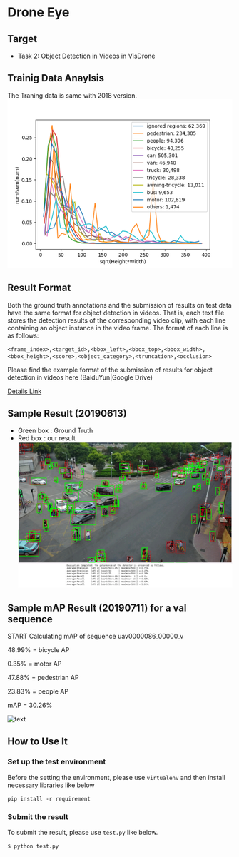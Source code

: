 # Drone Eye

## Target

- Task 2: Object Detection in Videos in VisDrone

## Trainig Data Anaylsis
The Traning data is same with 2018 version.
![text](https://github.com/stmoon/droneeye/blob/master/docs/VisDrone2019_data_analysis.png)

## Result Format

Both the ground truth annotations and the submission of results on test data have the same format for object detection in videos. That is, each text file stores the detection results of the corresponding video clip, with each line containing an object instance in the video frame. The format of each line is as follows:

```
<frame_index>,<target_id>,<bbox_left>,<bbox_top>,<bbox_width>,<bbox_height>,<score>,<object_category>,<truncation>,<occlusion>
```

Please find the example format of the submission of results for object detection in videos here (BaiduYun|Google Drive)

[Details Link](http://aiskyeye.com/views/getInfo?loc=6)

## Sample Result (20190613)
- Green box : Ground Truth
- Red box : our result
![text](https://github.com/stmoon/droneeye/blob/master/docs/sample_result_20190613.png)

## Sample mAP Result (20190711) for a val sequence
START Calculating mAP of sequence uav0000086_00000_v

48.99% = bicycle AP 

0.35% = motor AP 

47.88% = pedestrian AP 

23.83% = people AP 

mAP = 30.26%

![text](https://github.com/stmoon/droneeye/blob/master/docs/nms_w_split.png)

  
## How to Use It

### Set up the test environment

Before the setting the environment, please use ```virtualenv``` and then install necessary libraries like below
```
pip install -r requirement
```


### Submit the result

To submit the result, please use ```test.py``` like below.

```bash
$ python test.py
```

